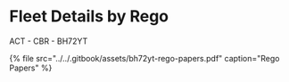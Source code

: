 # Fleet Details by Rego

ACT - CBR - BH72YT

{% file src="../../.gitbook/assets/bh72yt-rego-papers.pdf" caption="Rego Papers" %}



